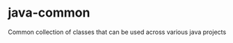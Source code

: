 java-common
===========

Common collection of classes that can be used across various java projects
